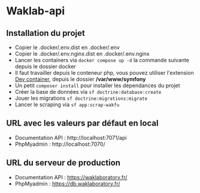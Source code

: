 # Waklab-api

## Installation du projet

- Copier le .docker/.env.dist en .docker/.env
- Copier le .docker/.env.nginx.dist en .docker/.env.nginx
- Lancer les containers via ```docker compose up -d``` la commande suivante depuis le dossier docker 
- Il faut travailler depuis le conteneur php, vous pouvez utiliser l'extension [Dev container](https://marketplace.visualstudio.com/items?itemName=ms-vscode-remote.remote-containers), depuis le dossier **/var/www/symfony**
- Un petit ```composer install``` pour installer les dépendances du projet
- Créer la base de données via  ```sf doctrine:database:create```
- Jouer les migrations ```sf doctrine:migrations:migrate```
- Lancer le scraping via ```sf app:scrap-wakfu```

## URL avec les valeurs par défaut en local

- Documentation API : http://localhost:7071/api
- PhpMyadmin : http://localhost:7070/

## URL du serveur de production

- Documentation API : https://waklaboratory.fr/
- PhpMyadmin : https://db.waklaboratory.fr/